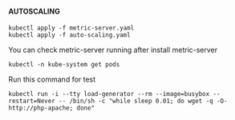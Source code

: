 #### AUTOSCALING
````shell
kubectl apply -f metric-server.yaml
kubectl apply -f auto-scaling.yaml
````

You can check metric-server running after install metric-server 
````shell
kubectl -n kube-system get pods
````

Run this command for test
````shell
kubectl run -i --tty load-generator --rm --image=busybox --restart=Never -- /bin/sh -c "while sleep 0.01; do wget -q -O- http://php-apache; done"
````
